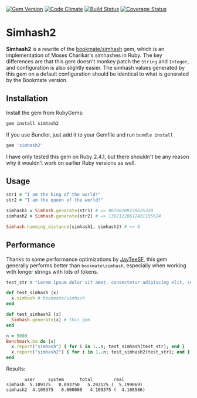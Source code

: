 [![Gem Version](https://badge.fury.io/rb/simhash2.svg)](https://badge.fury.io/rb/simhash2)
[![Code Climate](https://codeclimate.com/github/armchairtheorist/simhash2/badges/gpa.svg)](https://codeclimate.com/github/armchairtheorist/simhash2)
[![Build Status](https://travis-ci.org/armchairtheorist/simhash2.svg?branch=master)](https://travis-ci.org/armchairtheorist/simhash2)
[![Coverage Status](https://coveralls.io/repos/github/armchairtheorist/simhash2/badge.svg?branch=master)](https://coveralls.io/github/armchairtheorist/simhash2?branch=master)

# Simhash2

**Simhash2** is a rewrite of the [bookmate/simhash](https://github.com/bookmate/simhash) gem, which is an implementation of Moses Charikar's simhashes in Ruby. The key differences are that this gem doesn't monkey patch the `String` and `Integer`, and configuration is also slightly easier. The simhash values generated by this gem on a default configuration should be identical to what is generated by the Bookmate version.

## Installation

Install the gem from RubyGems:

```bash
gem install simhash2
```

If you use Bundler, just add it to your Gemfile and run `bundle install`

```ruby
gem 'simhash2'
```

I have only tested this gem on Ruby 2.4.1, but there shouldn't be any reason why it wouldn't work on earlier Ruby versions as well.

## Usage

```ruby
str1 = "I am the king of the world!"
str2 = "I am the queen of the world!"

simhash1 = Simhash.generate(str1) # => 86798109229625320
simhash2 = Simhash.generate(str2) # => 13921220612431195624

Simhash.hamming_distance(simhash1, simhash2) # => 8
```

## Performance

Thanks to some performance optimizations by [JayTeeSF](https://github.com/JayTeeSF), this gem generally performs better than `bookmate\simhash`, especially when working with longer strings with lots of tokens.

```ruby
test_str = "Lorem ipsum dolor sit amet, consectetur adipiscing elit, sed do eiusmod tempor incididunt ut labore et dolore magna aliqua. Ut enim ad minim veniam, quis nostrud exercitation ullamco laboris nisi ut aliquip ex ea commodo consequat. Duis aute irure dolor in reprehenderit in voluptate velit esse cillum dolore eu fugiat nulla pariatur. Excepteur sint occaecat cupidatat non proident, sunt in culpa qui officia deserunt mollit anim id est laborum."

def test_simhash (x)
  x.simhash # bookmate/simhash
end

def test_simhash2 (x)
  Simhash.generate(x) # this gem
end

n = 5000
Benchmark.bm do |x|
  x.report("simhash") { for i in 1..n; test_simhash(test_str); end }
  x.report("simhash2") { for i in 1..n; test_simhash2(test_str); end }
end
```

Results:

```
       user     system      total        real
simhash  5.109375   0.093750   5.203125 (  5.199069)
simhash2  4.109375   0.000000   4.109375 (  4.108586)
```
